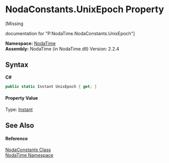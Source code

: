 # NodaConstants.UnixEpoch Property 
 

\[Missing <summary> documentation for "P:NodaTime.NodaConstants.UnixEpoch"\]

**Namespace:**&nbsp;<a href="N_NodaTime">NodaTime</a><br />**Assembly:**&nbsp;NodaTime (in NodaTime.dll) Version: 2.2.4

## Syntax

**C#**<br />
``` C#
public static Instant UnixEpoch { get; }
```


#### Property Value
Type: <a href="T_NodaTime_Instant">Instant</a>

## See Also


#### Reference
<a href="T_NodaTime_NodaConstants">NodaConstants Class</a><br /><a href="N_NodaTime">NodaTime Namespace</a><br />